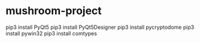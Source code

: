 # mushroom-project

pip3 install PyQt5
pip3 install PyQt5Designer
pip3 install pycryptodome
pip3 install pywin32
pip3 install comtypes



